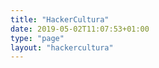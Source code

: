```yaml
---
title: "HackerCultura"
date: 2019-05-02T11:07:53+01:00
type: "page"
layout: "hackercultura"
---
```

